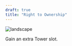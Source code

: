 ```yaml
---
draft: true
title: "Right to Ownership"
---
```


![landscape](/images/relics/spr_relic_8.png)


Gain an extra Tower slot.
